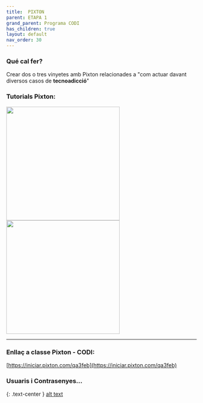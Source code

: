 ```yaml
---
title:  PIXTON
parent: ETAPA 1
grand_parent: Programa CODI
has_children: true
layout: default
nav_order: 30
---
```



### Qué cal fer?

Crear dos o tres vinyetes amb Pixton relacionades a "com actuar davant diversos casos de **tecnoadicció**"

### Tutorials Pixton:

<a href="https://youtu.be/gGqp2UTj70s?si=bJ9Hbhf_JbTZMIZC" target="_blank">
  <img src="https://img.youtube.com/vi/gGqp2UTj70s/hqdefault.jpg" width="300"/>
</a>

<a href="https://youtu.be/QStbuJCAYtk?si=0uwspe2Fpl4MNxq4" target="_blank">
  <img src="https://img.youtube.com/vi/QStbuJCAYtk/hqdefault.jpg" width="300"/>
</a>

---

### Enllaç a classe Pixton - CODI:

[https://iniciar.pixton.com/qa3feb](https://iniciar.pixton.com/qa3feb)

### Usuaris i Contrasenyes...


{: .text-center }
[alt text](imatges/paswd.png)
